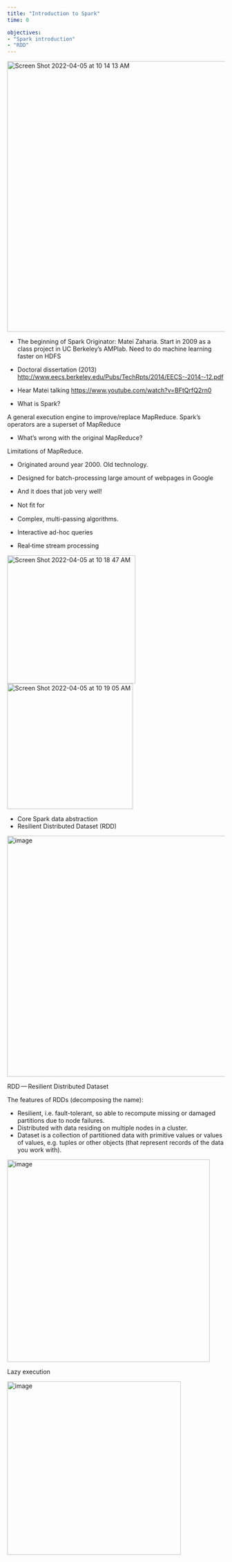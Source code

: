 ```yaml
---
title: "Introduction to Spark"
time: 0

objectives:
- "Spark introduction"
- "RDD"
---
```


<img width="627" alt="Screen Shot 2022-04-05 at 10 14 13 AM" src="https://user-images.githubusercontent.com/47697537/161813040-79e2bae1-dcf8-4f90-ac45-2484ffa0a0ea.png">

- The beginning of Spark
Originator: Matei Zaharia. Start in 2009 as a class project in UC Berkeley’s  AMPlab. Need to do machine learning faster on HDFS

- Doctoral dissertation (2013)
http://www.eecs.berkeley.edu/Pubs/TechRpts/2014/EECS-­‐2014-­‐12.pdf

- Hear Matei talking
https://www.youtube.com/watch?v=BFtQrfQ2rn0

- What is Spark?

A general execution engine to improve/replace  MapReduce. Spark’s operators are a superset of  MapReduce

- What’s wrong with the  original MapReduce?

Limitations of MapReduce.
- Originated around year 2000. Old technology.
- Designed for batch-processing large amount of  webpages in Google
- And it does that job very well!

- Not ﬁt for
- Complex, multi-passing algorithms. 
- Interactive ad-hoc queries
- Real‐time stream processing

<img width="297" alt="Screen Shot 2022-04-05 at 10 18 47 AM" src="https://user-images.githubusercontent.com/47697537/161813677-7da8fda2-c0bd-4b59-b7ee-4e95f9330eae.png">

<img width="291" alt="Screen Shot 2022-04-05 at 10 19 05 AM" src="https://user-images.githubusercontent.com/47697537/161813723-624b5aa3-ec5e-4fc9-9982-19e5c0967565.png">


- Core Spark data abstraction
- Resilient Distributed Dataset (RDD)

<img width="558" alt="image" src="https://user-images.githubusercontent.com/47697537/161813841-aff0c17e-99d4-473b-a227-88d00c704d13.png">

RDD — Resilient Distributed Dataset

The features of RDDs (decomposing the name):
- Resilient, i.e. fault-tolerant, so able to recompute missing or damaged partitions due to node failures.
- Distributed with data residing on multiple nodes in a cluster.
- Dataset is a collection of partitioned data with primitive values or values of values, e.g. tuples or other objects (that represent records of the data you work with).

<img width="469" alt="image" src="https://user-images.githubusercontent.com/47697537/161814158-451c2e93-f301-4d5c-9705-f777596f7b2b.png">

Lazy execution

<img width="402" alt="image" src="https://user-images.githubusercontent.com/47697537/161814243-8c9747be-a0ad-439b-9c17-54b5414bcc2b.png">



